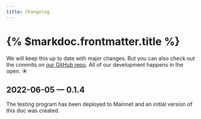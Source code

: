 ```yaml
---
title: Changelog
---
```


# {% $markdoc.frontmatter.title %}

We will keep this up to date with major changes. But you can also check out the commits on [our GitHub repo](https://github.com/glow-xyz/nftoken). All of our development happens in the open. ☀️

## 2022-06-05 — 0.1.4

The testing program has been deployed to Mainnet and an initial version of this doc was created.
